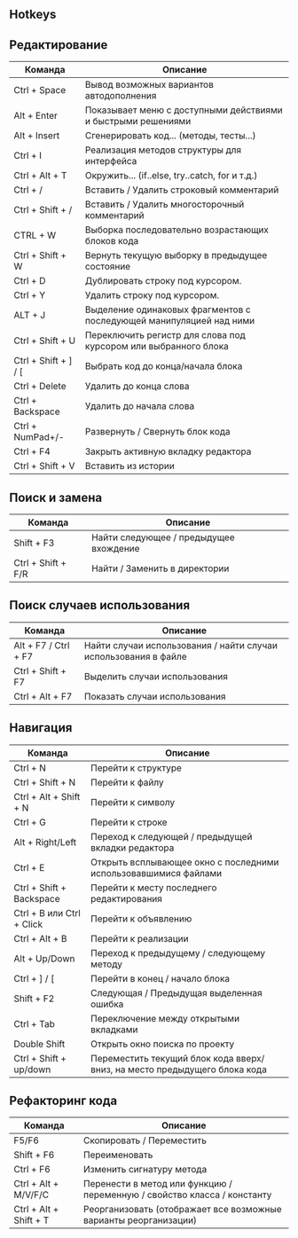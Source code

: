 Hotkeys
-
Редактирование
-
Команда | Описание
------------ | -------------
Ctrl + Space |Вывод возможных вариантов автодополнения
Alt + Enter |Показывает меню с доступными действиями и быстрыми решениями
Alt + Insert |Сгенерировать код... (методы, тесты...)
Ctrl + I |Реализация методов структуры для интерфейса
Ctrl + Alt + T |Окружить... (if..else, try..catch, for и т.д.)
Ctrl + / |Вставить / Удалить строковый комментарий
Ctrl + Shift + / |Вставить / Удалить многосторочный комментарий
CTRL + W |Выборка последовательно возрастающих блоков кода
Ctrl + Shift + W |Вернуть текущую выборку в предыдущее состояние
Ctrl + D |Дублировать строку под курсором.
Ctrl + Y |Удалить строку под курсором.
ALT + J |Выделение одинаковых фрагментов с последующей манипуляцией над ними
Ctrl + Shift + U |Переключить регистр для слова под курсором или выбранного блока
Ctrl + Shift + ] / [ |Выбрать код до конца/начала блока
Ctrl + Delete |Удалить до конца слова
Ctrl + Backspace |Удалить до начала слова
Ctrl + NumPad+/- |Развернуть / Свернуть блок кода
Ctrl + F4 |Закрыть активную вкладку редактора
Ctrl + Shift + V |Вставить из истории

Поиск и замена
-
Команда | Описание
------------ | -------------
Shift + F3 |Найти следующее / предыдущее вхождение
Ctrl + Shift + F/R |Найти / Заменить в директории

Поиск случаев использования
-
Команда | Описание
------------ | -------------
Alt + F7 / Ctrl + F7 |Найти случаи использования / найти случаи использования в файле
Ctrl + Shift + F7 |Выделить случаи использования
Ctrl + Alt + F7 |Показать случаи использования

Навигация
-
Команда | Описание
------------ | -------------
Ctrl + N |Перейти к структуре
Ctrl + Shift + N |Перейти к файлу
Ctrl + Alt + Shift + N |Перейти к символу
Ctrl + G |Перейти к строке
Alt + Right/Left |Переход к следующей / предыдущей вкладки редактора
Ctrl + E |Открыть всплывающее окно с последними использовавшимися файлами
Ctrl + Shift + Backspace |Перейти к месту последнего редактирования
Ctrl + B или Ctrl + Click |Перейти к объявлению
Ctrl + Alt + B |Перейти к реализации
Alt + Up/Down |Переход к предыдущему / следующему методу
Ctrl + ] / [ |Перейти в конец / начало блока
Shift + F2 |Следующая / Предыдущая выделенная ошибка
Ctrl + Tab |Переключение между открытыми вкладками
Double Shift |Открыть окно поиска по проекту
Ctrl + Shift + up/down |Переместить текущий блок кода вверх/вниз, на место предыдущего блока кода

Рефакторинг кода
-
Команда | Описание
------------ | -------------
F5/F6 |Скопировать / Переместить
Shift + F6 |Переименовать
Ctrl + F6 |Изменить сигнатуру метода
Ctrl + Alt + M/V/F/C |Перенести в метод или функцию / переменную / свойство класса / константу
Ctrl + Alt + Shift + T |Реорганизовать (отображает все возможные варианты реорганизации)


